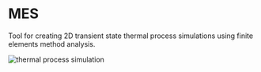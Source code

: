 # MES

Tool for creating 2D transient state thermal process simulations using finite elements method analysis.

![thermal process simulation](https://i.imgur.com/pe3kN8T.png)
